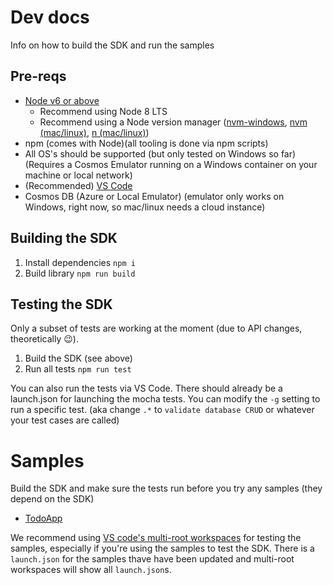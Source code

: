 # Dev docs

Info on how to build the SDK and run the samples

## Pre-reqs

- [Node v6 or above](https://nodejs.org/en/)
    - Recommend using Node 8 LTS
    - Recommend using a Node version manager ([nvm-windows](https://github.com/coreybutler/nvm-windows/releases), [nvm (mac/linux)](https://github.com/creationix/nvm/), [n (mac/linux)](https://github.com/tj/n)) 
- npm (comes with Node)(all tooling is done via npm scripts)
- All OS's should be supported (but only tested on Windows so far)(Requires a Cosmos Emulator running on a Windows container on your machine or local network)
- (Recommended) [VS Code](https://code.visualstudio.com/)
- Cosmos DB (Azure or Local Emulator) (emulator only works on Windows, right now, so mac/linux needs a cloud instance)

## Building the SDK

1. Install dependencies `npm i`
2. Build library `npm run build`

## Testing the SDK

Only a subset of tests are working at the moment (due to API changes, theoretically 😉).

1. Build the SDK (see above)
2. Run all tests `npm run test`

You can also run the tests via VS Code. There should already be a launch.json for launching the mocha tests. You can modify the `-g` setting to run a specific test. (aka change `.*` to `validate database CRUD` or whatever your test cases are called)

# Samples

Build the SDK and make sure the tests run before you try any samples (they depend on the SDK)

- [TodoApp](./samples/TodoApp)

We recommend using [VS code's multi-root workspaces](https://code.visualstudio.com/docs/editor/multi-root-workspaces) for testing the samples, especially if you're using the samples to test the SDK. There is a `launch.json` for the samples thave have been updated and multi-root workspaces will show all `launch.json`s.
